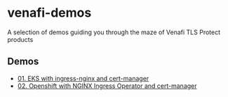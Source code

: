 # venafi-demos

A selection of demos guiding you through the maze of Venafi TLS Protect products

## Demos
* [01. EKS with ingress-nginx and cert-manager](demos/01-eks-ingress-nginx-cert-manager/README.md)
* [02. Openshift with NGINX Ingress Operator and cert-manager](demos/02-openshift-ingress-nginx-cert-manager/README.md)
